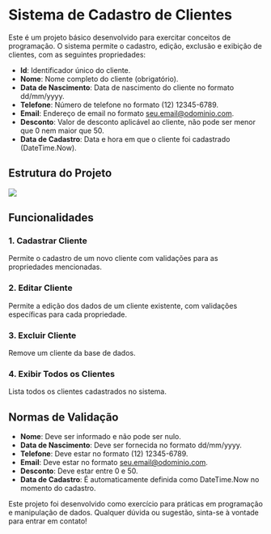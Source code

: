 ﻿# Sistema de Cadastro de Clientes

Este é um projeto básico desenvolvido para exercitar conceitos de programação. O sistema permite o cadastro, edição, exclusão e exibição de clientes, com as seguintes propriedades:

- **Id**: Identificador único do cliente.
- **Nome**: Nome completo do cliente (obrigatório).
- **Data de Nascimento**: Data de nascimento do cliente no formato dd/mm/yyyy.
- **Telefone**: Número de telefone no formato (12) 12345-6789.
- **Email**: Endereço de email no formato seu.email@odominio.com.
- **Desconto**: Valor de desconto aplicável ao cliente, não pode ser menor que 0 nem maior que 50.
- **Data de Cadastro**: Data e hora em que o cliente foi cadastrado (DateTime.Now).

## Estrutura do Projeto

<img src="../img/ArquiteturaDoProjeto.png">

    
## Funcionalidades

### 1. Cadastrar Cliente
Permite o cadastro de um novo cliente com validações para as propriedades mencionadas.

### 2. Editar Cliente
Permite a edição dos dados de um cliente existente, com validações específicas para cada propriedade.

### 3. Excluir Cliente
Remove um cliente da base de dados.

### 4. Exibir Todos os Clientes
Lista todos os clientes cadastrados no sistema.

## Normas de Validação

- **Nome**: Deve ser informado e não pode ser nulo.
- **Data de Nascimento**: Deve ser fornecida no formato dd/mm/yyyy.
- **Telefone**: Deve estar no formato (12) 12345-6789.
- **Email**: Deve estar no formato seu.email@odominio.com.
- **Desconto**: Deve estar entre 0 e 50.
- **Data de Cadastro**: É automaticamente definida como DateTime.Now no momento do cadastro.

Este projeto foi desenvolvido como exercício para práticas em programação e manipulação de dados. Qualquer dúvida ou sugestão, sinta-se à vontade para entrar em contato!

